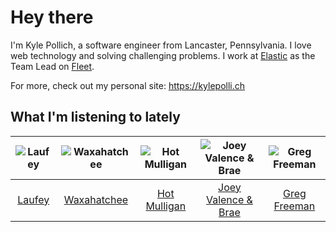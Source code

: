 # Hey there


I'm Kyle Pollich, a software engineer from Lancaster, Pennsylvania. I love web technology and solving challenging problems.
I work at [Elastic](https://www.elastic.co/) as the Team Lead on [Fleet](https://www.elastic.co/guide/en/fleet/current/fleet-overview.html).

For more, check out my personal site: https://kylepolli.ch

## What I'm listening to lately

<!-- begin artists -->
  |![Laufey](https://i.scdn.co/image/ab6761610000f17898c2527b85500f68f53084f2)|![Waxahatchee](https://i.scdn.co/image/ab6761610000f178909fb4e2a0d9c0f880174263)|![Hot Mulligan](https://i.scdn.co/image/ab6761610000f178f39d742e60fa4e7246c133d4)|![Joey Valence & Brae](https://i.scdn.co/image/ab6761610000f178a716924ea0257629b35848cc)|![Greg Freeman](https://i.scdn.co/image/ab6761610000f178e48e098f42d493f87169c599)|
  |:---:|:---:|:---:|:---:|:---:|
  |[Laufey](https://open.spotify.com/artist/7gW0r5CkdEUMm42w9XpyZO)|[Waxahatchee](https://open.spotify.com/artist/5IWCU0V9evBlW4gIeGY4zF)|[Hot Mulligan](https://open.spotify.com/artist/1lKZzN2d4IqiEYxyECIEHI)|[Joey Valence & Brae](https://open.spotify.com/artist/1q4618qKswelCGLoanFKQh)|[Greg Freeman](https://open.spotify.com/artist/7naOvlP3zuvwVn7hiSeGwJ)|
<!-- end artists -->
